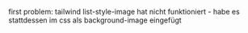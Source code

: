 first problem: tailwind list-style-image hat nicht funktioniert - habe es stattdessen im css als background-image eingefügt